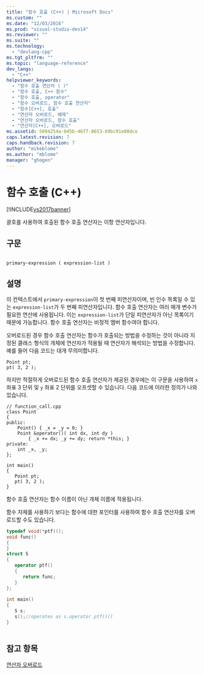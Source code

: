 ```yaml
---
title: "함수 호출 (C++) | Microsoft Docs"
ms.custom: ""
ms.date: "12/03/2016"
ms.prod: "visual-studio-dev14"
ms.reviewer: ""
ms.suite: ""
ms.technology: 
  - "devlang-cpp"
ms.tgt_pltfrm: ""
ms.topic: "language-reference"
dev_langs: 
  - "C++"
helpviewer_keywords: 
  - "함수 호출 연산자 ( )"
  - "함수 호출, C++ 함수"
  - "함수 호출, operator"
  - "함수 오버로드, 함수 호출 연산자"
  - "함수[C++], 호출"
  - "연산자 오버로드, 예제"
  - "연산자 오버로드, 함수 호출"
  - "연산자[C++], 오버로드"
ms.assetid: 5094254a-045b-46f7-8653-69bc91e80dce
caps.latest.revision: 7
caps.handback.revision: 7
author: "mikeblome"
ms.author: "mblome"
manager: "ghogen"
---
```

# 함수 호출 (C++)
[!INCLUDE[vs2017banner](../assembler/inline/includes/vs2017banner.md)]

괄호를 사용하여 호출된 함수 호출 연산자는 이항 연산자입니다.  
  
## 구문  
  
```  
  
primary-expression ( expression-list )  
```  
  
## 설명  
 이 컨텍스트에서 `primary-expression`이 첫 번째 피연산자이며, 빈 인수 목록일 수 있는 `expression-list`가 두 번째 피연산자입니다.  함수 호출 연산자는 여러 매개 변수가 필요한 연산에 사용됩니다.  이는 `expression-list`가 단일 피연산자가 아닌 목록이기 때문에 가능합니다.  함수 호출 연산자는 비정적 멤버 함수여야 합니다.  
  
 오버로드된 경우 함수 호출 연산자는 함수가 호출되는 방법을 수정하는 것이 아니라 지정된 클래스 형식의 개체에 연산자가 적용될 때 연산자가 해석되는 방법을 수정합니다.  예를 들어 다음 코드는 대개 무의미합니다.  
  
```  
Point pt;  
pt( 3, 2 );  
```  
  
 하지만 적절하게 오버로드된 함수 호출 연산자가 제공된 경우에는 이 구문을 사용하여 `x` 좌표 3 단위 및 `y` 좌표 2 단위를 오프셋할 수 있습니다.  다음 코드에 이러한 정의가 나와 있습니다.  
  
```  
// function_call.cpp  
class Point  
{  
public:  
    Point() { _x = _y = 0; }  
    Point &operator()( int dx, int dy )  
        { _x += dx; _y += dy; return *this; }  
private:  
    int _x, _y;  
};  
  
int main()  
{  
   Point pt;  
   pt( 3, 2 );  
}  
```  
  
 함수 호출 연산자는 함수 이름이 아닌 개체 이름에 적용됩니다.  
  
 함수 자체를 사용하기 보다는 함수에 대한 포인터를 사용하여 함수 호출 연산자를 오버로드할 수도 있습니다.  
  
```cpp  
typedef void(*ptf)();  
void func()  
{  
}  
struct S  
{  
   operator ptf()  
   {  
      return func;  
   }  
};  
  
int main()  
{  
   S s;  
   s();//operates as s.operator ptf()()  
}  
  
```  
  
## 참고 항목  
 [연산자 오버로드](../cpp/operator-overloading.md)